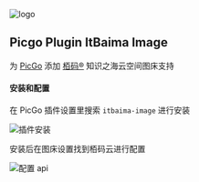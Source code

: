 ![logo](https://www.itbaima.cn/image/space/picgo-plugin.webp)

## Picgo Plugin ItBaima Image

为 [PicGo](https://github.com/Molunerfinn/PicGo) 添加 [栢码®](https://www.itbaima.cn/) 知识之海云空间图床支持

#### 安装和配置

在 PicGo 插件设置里搜索 `itbaima-image` 进行安装

![插件安装](https://oss.itbaima.cn/internal/static/space/plugin/817fb08fe715f1576e20b1171b2403c6.png)

安装后在图床设置找到栢码云进行配置

![配置 api](https://oss.itbaima.cn/internal/static/space/plugin/bbd3da57a51a9665abac8e0c6dd0a020.png)
